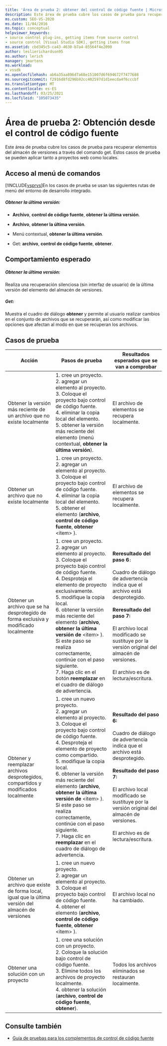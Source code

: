 ```yaml
---
title: 'Área de prueba 2: obtener del control de código fuente | Microsoft Docs'
description: Este área de prueba cubre los casos de prueba para recuperar elementos del almacén de versiones con get. Estos casos de prueba se pueden aplicar tanto a proyectos web como locales.
ms.custom: SEO-VS-2020
ms.date: 11/04/2016
ms.topic: conceptual
helpviewer_keywords:
- source control plug-ins, getting items from source control
- source control [Visual Studio SDK], getting items from
ms.assetid: cbd345c5-ca43-4630-b7a4-85564f4e2090
author: leslierichardson95
ms.author: lerich
manager: jmartens
ms.workload:
- vssdk
ms.openlocfilehash: ab6a35aa896d7a68e151007d6f694672f7477688
ms.sourcegitcommit: f2916d8fd296b92cc402597d1d1eecda4f6cccbf
ms.translationtype: MT
ms.contentlocale: es-ES
ms.lasthandoff: 03/25/2021
ms.locfileid: "105073435"
---
```

# <a name="test-area-2-get-from-source-control"></a>Área de prueba 2: Obtención desde el control de código fuente
Este área de prueba cubre los casos de prueba para recuperar elementos del almacén de versiones a través del comando get. Estos casos de prueba se pueden aplicar tanto a proyectos web como locales.

## <a name="command-menu-access"></a>Acceso al menú de comandos
 [!INCLUDE[vsprvs](../../code-quality/includes/vsprvs_md.md)]En los casos de prueba se usan las siguientes rutas de menú del entorno de desarrollo integrado.

##### <a name="get-latest-version"></a>Obtener la última versión:

- **Archivo**, **control de código fuente**, **obtener la última versión**.

- **Archivo**, **obtener la última versión**.

- Menú contextual, **obtener la última versión**.

- Get: **archivo**, **control de código fuente**, **obtener**.

## <a name="expected-behavior"></a>Comportamiento esperado

##### <a name="get-latest-version"></a>Obtener la última versión:
 Realiza una recuperación silenciosa (sin interfaz de usuario) de la última versión del elemento del almacén de versiones.

##### <a name="get"></a>Get:
 Muestra el cuadro de diálogo **obtener** y permite al usuario realizar cambios en el conjunto de archivos que se recuperarán, así como modificar las opciones que afectan al modo en que se recuperan los archivos.

## <a name="test-cases"></a>Casos de prueba

|Acción|Pasos de prueba|Resultados esperados que se van a comprobar|
|------------|----------------|--------------------------------|
|Obtener la versión más reciente de un archivo que no existe localmente|1. cree un proyecto.<br />2. agregar un elemento al proyecto.<br />3. Coloque el proyecto bajo control de código fuente.<br />4. eliminar la copia local del elemento.<br />5. obtener la versión más reciente del elemento (menú contextual, **obtener la última versión**).|El archivo de elementos se recupera localmente.|
|Obtener un archivo que no existe localmente|1. cree un proyecto.<br />2. agregar un elemento al proyecto.<br />3. Coloque el proyecto bajo control de código fuente.<br />4. eliminar la copia local del elemento.<br />5. obtener el elemento (**archivo**, **control de código fuente**, **obtener** \<item> ).|El archivo de elementos se recupera localmente.|
|Obtener un archivo que se ha desprotegido de forma exclusiva y modificado localmente|1. cree un proyecto.<br />2. agregar un elemento al proyecto.<br />3. Coloque el proyecto bajo control de código fuente.<br />4. Desproteja el elemento de proyecto exclusivamente.<br />5. modifique la copia local.<br />6. obtener la versión más reciente del elemento (**archivo**, **obtener la última versión de** \<item> ). Si este paso se realiza correctamente, continúe con el paso siguiente.<br />7. Haga clic en el botón **reemplazar** en el cuadro de diálogo de advertencia.|**Reresultado del paso 6**`:`<br /><br /> Cuadro de diálogo de advertencia indica que el archivo está desprotegido.<br /><br /> **Reresultado del paso 7:**<br /><br /> El archivo local modificado se sustituye por la versión original del almacén de versiones.<br /><br /> El archivo es de lectura/escritura.|
|Obtener y reemplazar archivos desprotegidos, compartidos y modificados localmente|1. cree un nuevo proyecto.<br />2. agregar un elemento al proyecto.<br />3. Coloque el proyecto bajo control de código fuente.<br />4. Desproteja el elemento de proyecto como compartido.<br />5. modifique la copia local.<br />6. obtener la versión más reciente del elemento (**archivo**, **obtener la última versión de** \<item> ). Si este paso se realiza correctamente, continúe con el paso siguiente.<br />7. Haga clic en **reemplazar** en el cuadro de diálogo de advertencia.|**Resultado del paso 6:**<br /><br /> Cuadro de diálogo de advertencia indica que el archivo está desprotegido.<br /><br /> **Resultado del paso 7:**<br /><br /> El archivo local modificado se sustituye por la versión original del almacén de versiones.<br /><br /> El archivo es de lectura/escritura.|
|Obtener un archivo que existe de forma local, igual que la última versión del almacén de versiones|1. cree un nuevo proyecto.<br />2. agregar un elemento al proyecto.<br />3. Coloque el proyecto bajo control de código fuente.<br />4. obtener el elemento (**archivo**, **control de código fuente**, **obtener** \<item> ).|El archivo local no ha cambiado.|
|Obtener una solución con un proyecto|1. cree una solución con un proyecto.<br />2. Coloque la solución bajo control de código fuente.<br />3. Elimine todos los archivos de proyecto localmente.<br />4. obtener la solución (**archivo**, **control de código fuente**, **obtener**).|Todos los archivos eliminados se restauran localmente.|

## <a name="see-also"></a>Consulte también
- [Guía de pruebas para los complementos de control de código fuente](../../extensibility/internals/test-guide-for-source-control-plug-ins.md)
